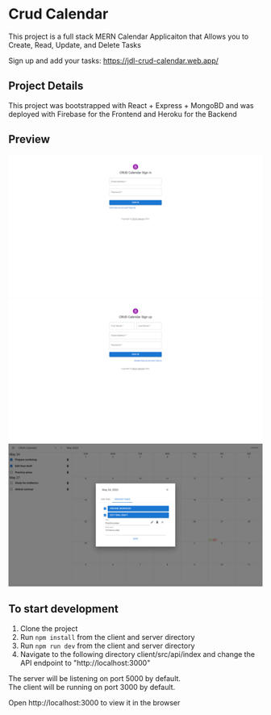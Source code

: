 ﻿# Crud Calendar

This project is a full stack MERN Calendar Applicaiton that Allows you to Create, Read, Update, and Delete Tasks 

Sign up and add your tasks: https://jdl-crud-calendar.web.app/

## Project Details

This project was bootstrapped with React + Express + MongoBD and was deployed with Firebase for the Frontend and Heroku for the Backend

## Preview

![Login](static/crudcalendar-login.png)
![Signup](static/crudcalendar-signup.png)
![Main](static/crudcalendar-main.png)

## To start development

1. Clone the project
2. Run `npm install` from the client and server directory
3. Run `npm run dev` from the client and server directory
4. Navigate to the following directory client/src/api/index and change the API endpoint to "http://localhost:3000" 

The server will be listening on port 5000 by default.\
The client will be running on port 3000 by default.

Open http://localhost:3000 to view it in the browser
